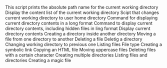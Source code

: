 This script prints the absolute path name for the current working directory
Display the content list of the current working directory
Scipt that changes current working directory to user home directory
Command for displaying current directory contents in a long format
Command to display current directory contents, including hidden files in ling format
Display current directory contents
Creating a directory inside another directory
Moving a file from one directory to another
Deleting a file
Deletig a directory
Changing working directory to previous one
Listing files
File type
Creating a symbolic link
Copying an HTML file
Moving uppercase files
Deleting files with a certain character
Creating multiple directories
Listing files and directories
Creating a magic file
